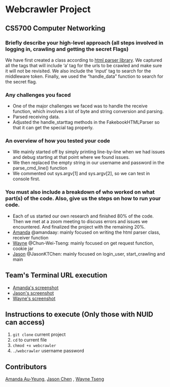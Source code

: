# Webcrawler Project

## CS5700 Computer Networking

### Briefly describe your high-level approach (all steps involved in logging in, crawling and getting the secret Flags)
We have first created a class according to [html parser library](https://docs.python.org/3/library/html.parser.html). We captured all the tags that will include ‘a’ tag for the urls to be crawled and make sure it will not be revisited. We also include the ‘input’ tag to search for the middleware token. Finally, we used the “handle_data” function to search for the secret flag.
### Any challenges you faced
- One of the major challenges we faced was to handle the receive function, which involves a lot of byte and string conversion and parsing.
- Parsed receiving data.
- Adjusted the handle_starttag methods in the FakebookHTMLParser so that it can get the special tag properly.
### An overview of how you tested your code
- We mainly started off by simply printing line-by-line when we had issues and debug starting at that point where we found issues.
- We then replaced the empty string in our username and password in the parse_cmd_line() function
- We commented out sys.argv[1] and sys.argv[2], so we can test in console first.
### You must also include a breakdown of who worked on what part(s) of the code. Also, give us the steps on how to run your code.
- Each of us started our own research and finished 80% of the code. Then we met at a zoom meeting to discuss errors and issues we encountered. And finalized the project with the remaining 20%.
- [Amanda](https://github.com/amandaay) @amandaay: mainly focused on writing the html parser class, receiver function
- [Wayne](https://github.com/Chun-Wei-Tseng) @Chun-Wei-Tseng: mainly focused on get request function, cookie jar
- [Jason](https://github.com/JasonKTChen) @JasonKTChen: mainly focused on login_user, start_crawling and main


## Team's Terminal URL execution
- [Amanda's screenshot](https://imgur.com/FJxpOzx)
- [Jason's screenshot](https://imgur.com/l8ULZAX)
- [Wayne's screenshot](https://imgur.com/zHGcMUC)

## Instructions to execute (Only those with NUID can access)
1. `git clone` current project
2. `cd` to current file
3. `chmod +x webcrawler`
4. `./webcrawler` username password

## Contributors
[Amanda Au-Yeung](https://github.com/amandaay), [Jason Chen](https://github.com/JasonKTChen) , [Wayne Tseng](https://github.com/Chun-Wei-Tseng)

